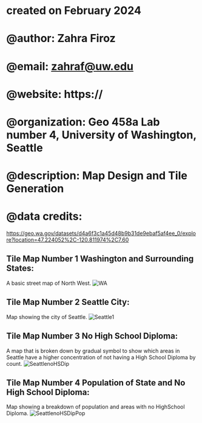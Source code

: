 # created on February 2024
# @author:          Zahra Firoz
# @email:           zahraf@uw.edu
# @website:         https://
# @organization:    Geo 458a Lab number 4, University of Washington, Seattle
# @description:     Map Design and Tile Generation
# @data credits: 
https://geo.wa.gov/datasets/d4a6f3c1a45d48b9b31de9ebaf5af4ee_0/explore?location=47.224052%2C-120.811974%2C7.60

## Tile Map Number 1 Washington and Surrounding States:
A basic street map of North West.
![WA](https://github.com/zahrafiroz/mapsandtile/assets/114683477/cfa6a086-3db9-4ec5-9bd4-cf1aebceec2b)

## Tile Map Number 2 Seattle City:
Map showing the city of Seattle. 
![Seattle1](https://github.com/zahrafiroz/mapsandtile/assets/114683477/314266e5-1a42-45f3-8cc3-f45935608c32)

## Tile Map Number 3 No High School Diploma:
A map that is broken down by gradual symbol to show which areas in Seattle have a higher concentration of not having a High School Diploma by count. 
![SeattlenoHSDip](https://github.com/zahrafiroz/mapsandtile/assets/114683477/fa798370-0499-4a83-aa21-c2786ef1997f)

## Tile Map Number 4 Population of State and No High School Diploma:
Map showing a breakdown of population and areas with no HighSchool Diploma.
![SeattlenoHSDipPop](https://github.com/zahrafiroz/mapsandtile/assets/114683477/308e8cbf-c5f4-4d36-ba9a-2497071d1841)


